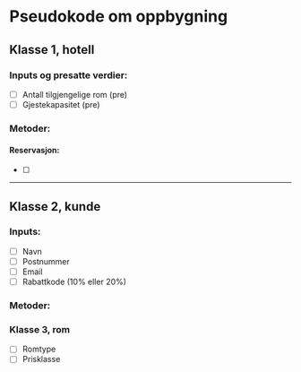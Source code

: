 # Pseudokode om oppbygning

## Klasse 1, hotell
### Inputs og presatte verdier:
- [ ] Antall tilgjengelige rom (pre)
- [ ] Gjestekapasitet (pre)

### Metoder:
#### Reservasjon:
- [ ] 

---

## Klasse 2, kunde
### Inputs:
- [ ] Navn
- [ ] Postnummer
- [ ] Email
- [ ] Rabattkode (10% eller 20%)

### Metoder:

### Klasse 3, rom
- [ ] Romtype
- [ ] Prisklasse